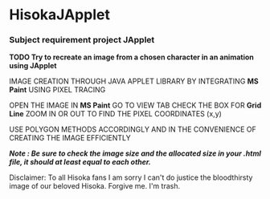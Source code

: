 # HisokaJApplet

### Subject requirement project JApplet

**TODO Try to recreate an image from a chosen character in an animation using JApplet**

IMAGE CREATION THROUGH JAVA APPLET LIBRARY
BY INTEGRATING **MS Paint** USING PIXEL TRACING

OPEN THE IMAGE IN **MS Paint**
GO TO VIEW TAB
CHECK THE BOX FOR **Grid Line**
ZOOM IN OR OUT TO FIND THE PIXEL COORDINATES (x,y)

USE POLYGON METHODS ACCORDINGLY
AND IN THE CONVENIENCE OF CREATING THE IMAGE EFFICIENTLY

***Note : Be sure to check the image size and the allocated size in your .html file, it should at least equal to each other.*** 

Disclaimer: To all Hisoka fans I am sorry I can't do justice the bloodthirsty image of our beloved Hisoka. Forgive me. I'm trash.
